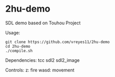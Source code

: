 # 2hu-demo
SDL demo based on Touhou Project

Usage:
```
git clone https://github.com/vreyes11/2hu-demo
cd 2hu-demo
./compile.sh
```
Dependencies:
tcc sdl2 sdl2_image

Controls:
z: fire
wasd: movement